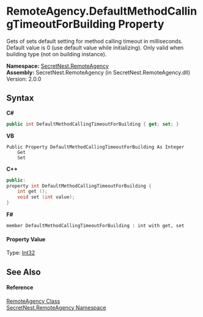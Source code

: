 # RemoteAgency.DefaultMethodCallingTimeoutForBuilding Property 
 

Gets of sets default setting for method calling timeout in milliseconds. Default value is 0 (use default value while initializing). Only valid when building type (not on building instance).

**Namespace:**&nbsp;<a href="N_SecretNest_RemoteAgency">SecretNest.RemoteAgency</a><br />**Assembly:**&nbsp;SecretNest.RemoteAgency (in SecretNest.RemoteAgency.dll) Version: 2.0.0

## Syntax

**C#**<br />
``` C#
public int DefaultMethodCallingTimeoutForBuilding { get; set; }
```

**VB**<br />
``` VB
Public Property DefaultMethodCallingTimeoutForBuilding As Integer
	Get
	Set
```

**C++**<br />
``` C++
public:
property int DefaultMethodCallingTimeoutForBuilding {
	int get ();
	void set (int value);
}
```

**F#**<br />
``` F#
member DefaultMethodCallingTimeoutForBuilding : int with get, set

```


#### Property Value
Type: <a href="https://docs.microsoft.com/dotnet/api/system.int32" target="_blank">Int32</a>

## See Also


#### Reference
<a href="T_SecretNest_RemoteAgency_RemoteAgency">RemoteAgency Class</a><br /><a href="N_SecretNest_RemoteAgency">SecretNest.RemoteAgency Namespace</a><br />